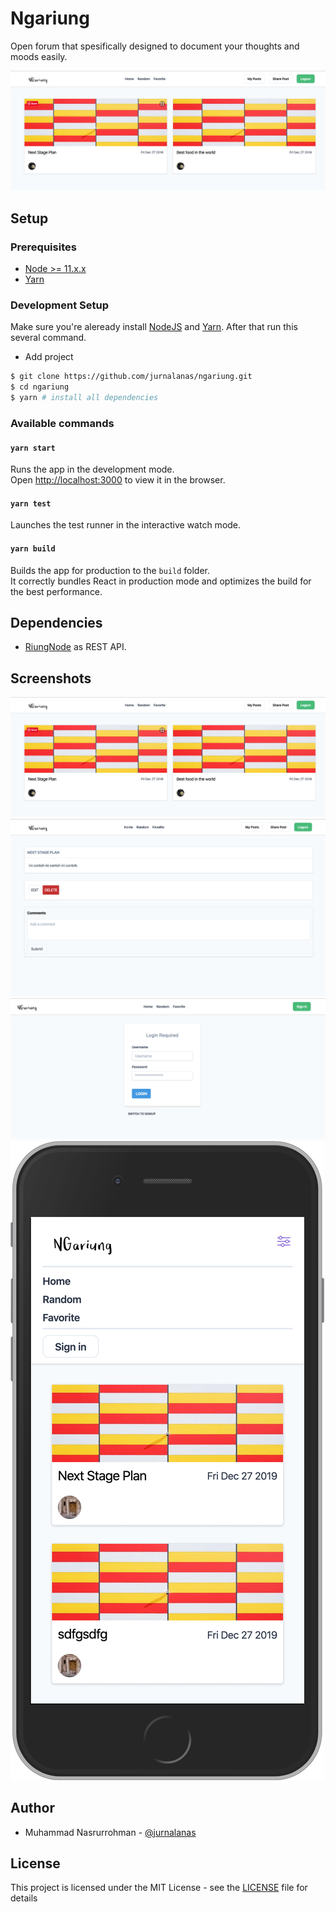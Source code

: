# Ngariung

Open forum that spesifically designed to document your thoughts and moods easily.

![home](/screenshots/home.png)

## Setup

### Prerequisites

- [Node >= 11.x.x](https://nodejs.org/en/)
- [Yarn](https://yarnpkg.com/en/)

### Development Setup

Make sure you're aleready install [NodeJS](https://nodejs.org/en/) and [Yarn](https://yarnpkg.com/en/). After that run this several command.

- Add project

```bash
$ git clone https://github.com/jurnalanas/ngariung.git
$ cd ngariung
$ yarn # install all dependencies
```

### Available commands

#### `yarn start`

Runs the app in the development mode.<br />
Open [http://localhost:3000](http://localhost:3000) to view it in the browser.

#### `yarn test`

Launches the test runner in the interactive watch mode.<br />

#### `yarn build`

Builds the app for production to the `build` folder.<br />
It correctly bundles React in production mode and optimizes the build for the best performance.


## Dependencies

- [RiungNode](https://github.com/jurnalanas/riungnode) as REST API.

## Screenshots

![home](/screenshots/home.png)
![post](/screenshots/post.png)
![auth](/screenshots/auth.png)
![mobile](/screenshots/mobile.png)


## Author
- Muhammad Nasrurrohman - [@jurnalanas](https://github.com/jurnalanas)

## License
This project is licensed under the MIT License - see the [LICENSE](/LICENSE) file for details
